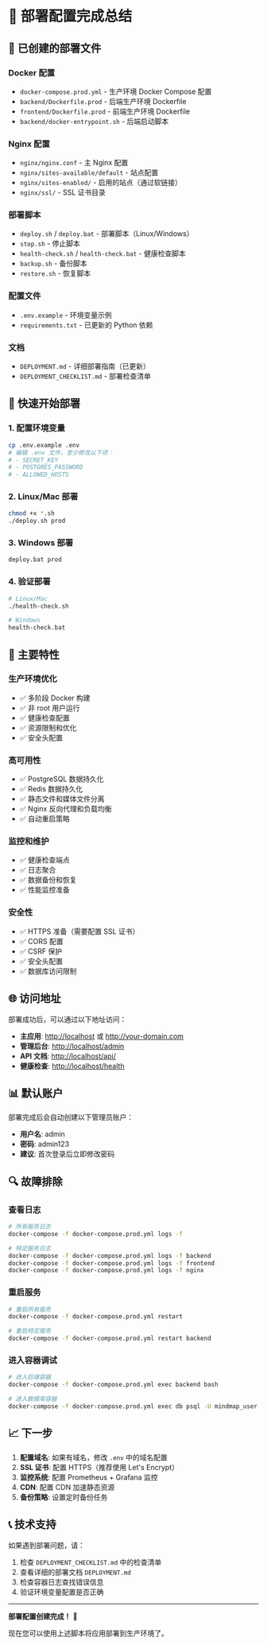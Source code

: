 # 🎉 部署配置完成总结

## 📁 已创建的部署文件

### Docker 配置

- `docker-compose.prod.yml` - 生产环境 Docker Compose 配置
- `backend/Dockerfile.prod` - 后端生产环境 Dockerfile
- `frontend/Dockerfile.prod` - 前端生产环境 Dockerfile
- `backend/docker-entrypoint.sh` - 后端启动脚本

### Nginx 配置

- `nginx/nginx.conf` - 主 Nginx 配置
- `nginx/sites-available/default` - 站点配置
- `nginx/sites-enabled/` - 启用的站点（通过软链接）
- `nginx/ssl/` - SSL 证书目录

### 部署脚本

- `deploy.sh` / `deploy.bat` - 部署脚本（Linux/Windows）
- `stop.sh` - 停止脚本
- `health-check.sh` / `health-check.bat` - 健康检查脚本
- `backup.sh` - 备份脚本
- `restore.sh` - 恢复脚本

### 配置文件

- `.env.example` - 环境变量示例
- `requirements.txt` - 已更新的 Python 依赖

### 文档

- `DEPLOYMENT.md` - 详细部署指南（已更新）
- `DEPLOYMENT_CHECKLIST.md` - 部署检查清单

## 🚀 快速开始部署

### 1. 配置环境变量

```bash
cp .env.example .env
# 编辑 .env 文件，至少修改以下项：
# - SECRET_KEY
# - POSTGRES_PASSWORD
# - ALLOWED_HOSTS
```

### 2. Linux/Mac 部署

```bash
chmod +x *.sh
./deploy.sh prod
```

### 3. Windows 部署

```cmd
deploy.bat prod
```

### 4. 验证部署

```bash
# Linux/Mac
./health-check.sh

# Windows
health-check.bat
```

## 🔧 主要特性

### 生产环境优化

- ✅ 多阶段 Docker 构建
- ✅ 非 root 用户运行
- ✅ 健康检查配置
- ✅ 资源限制和优化
- ✅ 安全头配置

### 高可用性

- ✅ PostgreSQL 数据持久化
- ✅ Redis 数据持久化
- ✅ 静态文件和媒体文件分离
- ✅ Nginx 反向代理和负载均衡
- ✅ 自动重启策略

### 监控和维护

- ✅ 健康检查端点
- ✅ 日志聚合
- ✅ 数据备份和恢复
- ✅ 性能监控准备

### 安全性

- ✅ HTTPS 准备（需要配置 SSL 证书）
- ✅ CORS 配置
- ✅ CSRF 保护
- ✅ 安全头配置
- ✅ 数据库访问限制

## 🌐 访问地址

部署成功后，可以通过以下地址访问：

- **主应用**: <http://localhost> 或 <http://your-domain.com>
- **管理后台**: <http://localhost/admin>
- **API 文档**: <http://localhost/api/>
- **健康检查**: <http://localhost/health>

## 📊 默认账户

部署完成后会自动创建以下管理员账户：

- **用户名**: admin
- **密码**: admin123
- **建议**: 首次登录后立即修改密码

## 🔍 故障排除

### 查看日志

```bash
# 所有服务日志
docker-compose -f docker-compose.prod.yml logs -f

# 特定服务日志
docker-compose -f docker-compose.prod.yml logs -f backend
docker-compose -f docker-compose.prod.yml logs -f frontend
docker-compose -f docker-compose.prod.yml logs -f nginx
```

### 重启服务

```bash
# 重启所有服务
docker-compose -f docker-compose.prod.yml restart

# 重启特定服务
docker-compose -f docker-compose.prod.yml restart backend
```

### 进入容器调试

```bash
# 进入后端容器
docker-compose -f docker-compose.prod.yml exec backend bash

# 进入数据库容器
docker-compose -f docker-compose.prod.yml exec db psql -U mindmap_user -d mindmap_db
```

## 📈 下一步

1. **配置域名**: 如果有域名，修改 `.env` 中的域名配置
2. **SSL 证书**: 配置 HTTPS（推荐使用 Let's Encrypt）
3. **监控系统**: 配置 Prometheus + Grafana 监控
4. **CDN**: 配置 CDN 加速静态资源
5. **备份策略**: 设置定时备份任务

## 📞 技术支持

如果遇到部署问题，请：

1. 检查 `DEPLOYMENT_CHECKLIST.md` 中的检查清单
2. 查看详细的部署文档 `DEPLOYMENT.md`
3. 检查容器日志查找错误信息
4. 验证环境变量配置是否正确

---

**部署配置创建完成！** 🎉

现在您可以使用上述脚本将应用部署到生产环境了。
